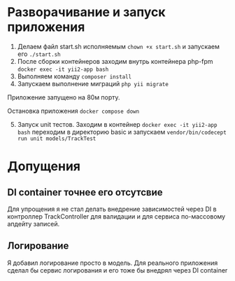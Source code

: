 # Разворачивание и запуск приложения

1. Делаем файл start.sh исполняемым
`chown +x start.sh` и запускаем его
`./start.sh`
2. После сборки контейнеров заходим внутрь контейнера php-fpm 
`docker exec -it yii2-app bash`
3. Выполняем команду 
`composer install`
4. Запускаем выполнение миграций
`php yii migrate`

Приложение запущено на 80м порту.

Остановка приложения
`docker compose down`

5. Запуск unit тестов. Заходим в контейнер
`docker exec -it yii2-app bash`
переходим в директорию basic и запускаем
`vendor/bin/codecept run unit models/TrackTest`

# Допущения
## DI container точнее его отсутсвие
Для упрощения я не стал делать внедрение зависимостей через DI в контроллер TrackController
для валидации и для сервиса по-массовому апдейту записей.

## Логирование
Я добавил логирование просто в модель. Для реального приложения сделал бы сервис логирования
и его тоже бы внедрял через DI container

